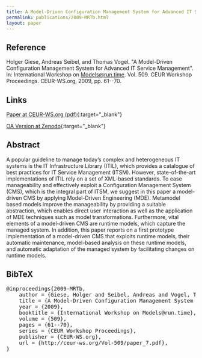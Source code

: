 ```yaml
---
title: A Model-Driven Configuration Management System for Advanced IT Service Management
permalink: publications/2009-MRTb.html
layout: paper
---
```


## Reference
Holger Giese, Andreas Seibel, and Thomas Vogel. "A Model-Driven Configuration Management System for Advanced IT Service Management". In: International Workshop on Models@run.time. Vol. 509. CEUR Workshop Proceedings. CEUR-WS.org, 2009, pp. 61--70.

## Links
[Paper at CEUR-WS.org (pdf)](http://ceur-ws.org/Vol-509/paper_7.pdf){:target="_blank"}

[OA Version at Zenodo](https://zenodo.org/record/1248902){:target="_blank"}

## Abstract
A popular guideline to manage today’s complex and heterogeneous IT systems is the IT Infrastructure Library (ITIL), which provides a catalogue of best practices for IT Service Management (ITSM). However, state-of-the-art implementations of ITIL rely on a set of XML-based standards. To ease manageability and effectively exploit a Configuration Management System (CMS), which is the integral part of ITSM, we suggest in this paper a model-driven CMS by applying Model-Driven Engineering (MDE). Metamodel based models improve the manageability by providing a suitable abstraction, which enables direct user interaction as well as the application of MDE techniques such as model transformations. Furthermore, vital elements of a model-driven CMS are runtime models, which capture the managed system. In addition, this paper reports on a first prototype implementation of a model-driven CMS that exploits runtime models, their automatic maintenance, model-based analysis on these runtime models, and automatic adaptation of the managed system by facilitating changes on runtime models.

## BibTeX

<div class="bibtex">
<pre>@inproceedings{2009-MRTb,
    author = {Giese, Holger and Seibel, Andreas and Vogel, Thomas},
    title = {A Model-Driven Configuration Management System for Advanced IT Service Management},
    year = {2009},
    booktitle = {International Workshop on Models@run.time},
    volume = {509},
    pages = {61--70},
    series = {CEUR Workshop Proceedings},
    publisher = {CEUR-WS.org},
    url = {http://ceur-ws.org/Vol-509/paper_7.pdf},
}</pre>
</div>
